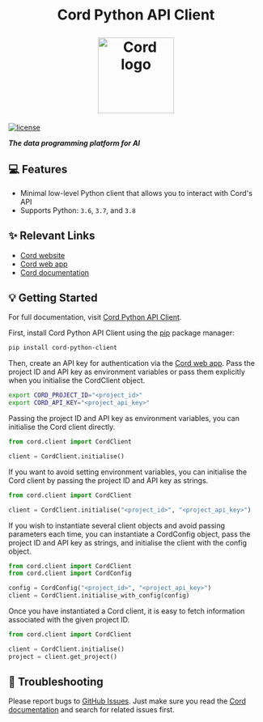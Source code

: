 <h1 align="center">
  <p align="center">Cord Python API Client</p>
  <a href="https://cord.tech"><img src="https://app.cord.tech/CordLogo.svg" width="150" alt="Cord logo"/></a>
</h1>

[![license](https://img.shields.io/badge/License-Apache%202.0-blue.svg)](https://opensource.org/licenses/Apache-2.0)

***The data programming platform for AI***

## 💻 Features

- Minimal low-level Python client that allows you to interact with Cord's API
- Supports Python: `3.6`, `3.7`, and `3.8`

## ✨ Relevant Links
* [Cord website](https://cord.tech)
* [Cord web app](https://app.cord.tech)
* [Cord documentation](https://docs.cord.tech)

## 💡 Getting Started

For full documentation, visit [Cord Python API Client](https://docs.cord.tech/docs/client/).

First, install Cord Python API Client using the [pip](https://pip.pypa.io/en/stable/installing) package manager:

```bash
pip install cord-python-client
```

Then, create an API key for authentication via the [Cord web app](https://app.cord.tech). Pass the project ID and API key as environment variables or pass them explicitly when you initialise the CordClient object.

```bash
export CORD_PROJECT_ID="<project_id>"
export CORD_API_KEY="<project_api_key>"
```

Passing the project ID and API key as environment variables, you can initialise the Cord client directly.

```python
from cord.client import CordClient

client = CordClient.initialise()
```

If you want to avoid setting environment variables, you can initialise the Cord client by passing the project ID and API key as strings.

```python
from cord.client import CordClient

client = CordClient.initialise("<project_id>", "<project_api_key>")
```

If you wish to instantiate several client objects and avoid passing parameters each time, you can instantiate a CordConfig object, pass the project ID and API key as strings, and initialise the client with the config object.

```py
from cord.client import CordClient
from cord.client import CordConfig

config = CordConfig("<project_id>", "<project_api_key>")
client = CordClient.initialise_with_config(config)
```

Once you have instantiated a Cord client, it is easy to fetch information associated with the given project ID.

```py
from cord.client import CordClient

client = CordClient.initialise()
project = client.get_project()
```

## 🐛 Troubleshooting

Please report bugs to [GitHub Issues](https://github.com/cord-team/cord-client-python/issues). Just make sure you read the [Cord documentation](https://docs.cord.tech) and search for related issues first.